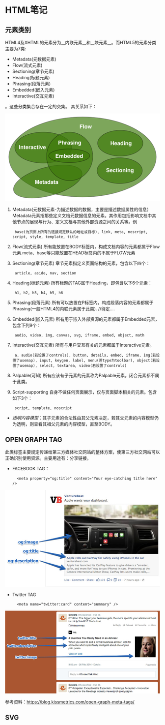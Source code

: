 ﻿# HTML笔记

## 元素类别
HTML4及XHTML的元素分为__内联元素__和__块元素__。而HTML5的元素分类主要为7类:
* Metadata(元数据元素)
* Flow(流式元素)
* Sectioning(章节元素)
* Heading(标题元素)
* Phrasing(段落元素)
* Embedded(嵌入元素)
* Interactive(交互元素)

。这些分类集合存在一定的交集。
其关系如下：

![HTML REFRENCE](./imgs/html5-nesting.png)

1. Metadata(元数据元素-为描述数据的数据，主要是描述数据属性的信息）
Metadata元素指那些定义文档元数据信息的元素。其作用包括影响文档中其他节点的展现与行为、定义文档与其他外部资源之间的关系等。例
    
        base(为页面上所有的链接规定默认的地址或目标), link, meta, noscript, script, style, template, title

2. Flow(流式元素)
所有能放置在BODY标签内，构成文档内容的元素都属于Flow元素.meta、base等只能放置在HEAD标签内的不属于FLOW元素

3. Sectioning(章节元素)
章节元素指定义页面结构的元素，包含以下四个：

        article, aside, nav, section

4. Heading(标题元素)
所有标题的TAG属于Heading，即包含以下6个元素：

        h1, h2, h3, h4, h5, h6

5. Phrasing(段落元素)
所有可以放置在P标签内，构成段落内容的元素都属于Phrasing(一般HTML4的内联元素属于此类).
    //待定....

6. Embedded(嵌入元素)
所有用于嵌入外部资源的元素都属于Embedded元素，包含下列9个：

        audio, video, img, canvas, svg, iframe, embed, object, math

7. Interactive(交互元素)
所有与用户交互有关的元素都属于Interactive元素。

        a, audio(若设置了controls), button, details, embed, iframe, img(若设置了usemap), input, keygen, label, menu(若type为toolbar), object(若设置了usemap), select, textarea, video(若设置了controls)

8. Palpable(可知)
所有应该有子元素的元素称为Palpable元素。闭合元素都不属于此类。

9. Script-supporting
自身不做任何页面展示，仅与页面脚本相关的元素。包含如下3个：

        script, template, noscript

* _透明内容模型_：其子元素的合法性由其父元素决定，若其父元素的内容模型仍为透明，则查看其祖父元素的内容模型，直至BODY。

## OPEN GRAPH TAG
此类标签主要规定传递给第三方媒体社交网站的整体方案，使第三方社交网站可以正确识别使用资源。主要用途有：分享链接。

* FACEBOOK TAG：

        <meta property="og:title" content="Your eye-catching title here" />
![HTML REFRENCE](./imgs/Facebook-2014-03-03.jpg)

* Twitter TAG

        <meta name="twitter:card" content="summary" />
![HTML REFRENCE](./imgs/Twitter.jpg)

参考资料：<https://blog.kissmetrics.com/open-graph-meta-tags/>

## SVG
